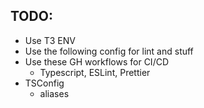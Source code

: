 ## TODO:

- Use T3 ENV
- Use the following config for lint and stuff
- Use these GH workflows for CI/CD
  - Typescript, ESLint, Prettier
- TSConfig
  - aliases
